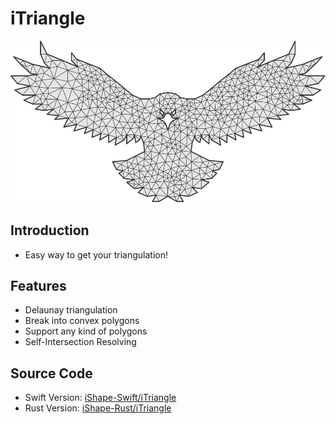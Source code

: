 # iTriangle

![Eagle triangulation](eagle.svg)


## Introduction

- Easy way to get your triangulation!
  
## Features

- Delaunay triangulation
- Break into convex polygons
- Support any kind of polygons
- Self-Intersection Resolving

## Source Code

- Swift Version: [iShape-Swift/iTriangle](https://github.com/iShape-Swift/iTriangle)
- Rust Version: [iShape-Rust/iTriangle](https://github.com/iShape-Rust/iTriangle)